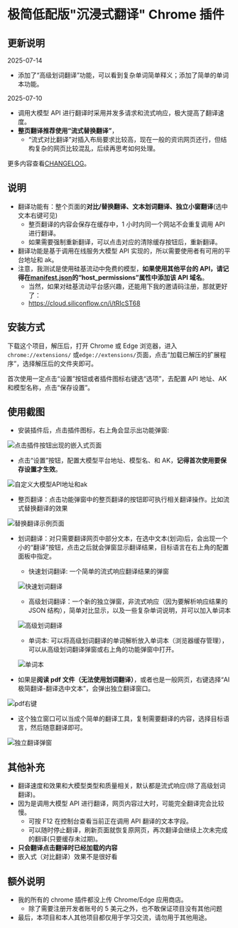# 极简低配版"沉浸式翻译" Chrome 插件

## 更新说明

2025-07-14

- 添加了“高级划词翻译”功能，可以看到复杂单词简单释义；添加了简单的单词本功能。

2025-07-10

- 调用大模型 API 进行翻译时采用并发多请求和流式响应，极大提高了翻译速度。
- **整页翻译推荐使用“流式替换翻译”**，
  - “流式对比翻译”对插入布局要求比较高，现在一般的资讯网页还行，但结构复杂的网页比较混乱，后续再思考如何处理。

更多内容查看[CHANGELOG](./CHANGELOG.md)。

## 说明

- 翻译功能有：整个页面的**对比/替换翻译、文本划词翻译、独立小窗翻译**(选中文本右键可见)
  - 整页翻译的内容会保存在缓存中，1 小时内同一个网站不会重复调用 API 进行翻译。
  - 如果需要强制重新翻译，可以点击对应的清除缓存按钮后，重新翻译。
- 翻译功能是基于调用在线服务大模型 API 实现的，所以需要使用者有可用的平台地址和 ak。
- 注意，我测试是使用硅基流动中免费的模型，**如果使用其他平台的 API，请记得在[manifest.json](./manifest.json)的“host_permissions”属性中添加该 API 域名**。
  - 当然，如果对硅基流动平台感兴趣，还能用下我的邀请码注册，那就更好了：
  - https://cloud.siliconflow.cn/i/tRIcST68

## 安装方式

下载这个项目，解压后，打开 Chrome 或 Edge 浏览器，进入 `chrome://extensions/` 或`edge://extensions/`页面，点击“加载已解压的扩展程序”，选择解压后的文件夹即可。

首次使用一定点击“设置”按钮或者插件图标右键选“选项”，去配置 API 地址、AK 和模型名称，点击“保存设置”。

## 使用截图

- 安装插件后，点击插件图标，右上角会显示出功能弹窗:

![点击插件按钮出现的嵌入式页面](./screenshots/点击插件按钮出现的嵌入式页面.png)

- 点击“设置”按钮，配置大模型平台地址、模型名、和 AK，**记得首次使用要保存设置才生效**。

![自定义大模型API地址和ak](./screenshots/自定义大模型API地址和ak.png)

- 整页翻译：点击功能弹窗中的整页翻译的按钮即可执行相关翻译操作。比如流式替换翻译的效果

![替换翻译示例页面](./screenshots/替换翻译示例页面.png)

- 划词翻译：对只需要翻译网页中部分文本，在选中文本(划词)后，会出现一个小的“翻译”按钮，点击之后就会弹窗显示翻译结果，目标语言在右上角的配置面板中指定。

  - 快速划词翻译: 一个简单的流式响应翻译结果的弹窗

  ![快速划词翻译](./screenshots/快速划词翻译.png)

  - 高级划词翻译：一个新的独立弹窗，非流式响应（因为要解析响应结果的 JSON 结构），简单对比显示，以及一些复杂单词说明，并可以加入单词本

  ![高级划词翻译](./screenshots/高级划词翻译.png)

  - 单词本: 可以将高级划词翻译的单词解析放入单词本（浏览器缓存管理），可以从高级划词翻译弹窗或右上角的功能弹窗中打开。

  ![单词本](./screenshots/单词本.png)

- 如果是**阅读 pdf 文件（无法使用划词翻译）**，或者也是一般网页，右键选择“AI 极简翻译-翻译选中文本”，会弹出独立翻译窗口。

![pdf右键](./screenshots/pdf右键.png)

- 这个独立窗口可以当成个简单的翻译工具，复制需要翻译的内容，选择目标语言，然后随意翻译即可。

![独立翻译弹窗](./screenshots/独立翻译弹窗.png)

## 其他补充

- 翻译速度和效果和大模型类型和质量相关，默认都是流式响应(除了高级划词翻译)。
- 因为是调用大模型 API 进行翻译，网页内容过大时，可能完全翻译完会比较慢。
  - 可按 F12 在控制台查看当前正在调用 API 翻译的文本字段。
  - 可以随时停止翻译，刷新页面就恢复原网页，再次翻译会继续上次未完成的翻译(只要缓存未过期)。
- **只会翻译点击翻译时已经加载的内容**
- 嵌入式（对比翻译）效果不是很好看

## 额外说明

- 我的所有的 chrome 插件都没上传 Chrome/Edge 应用商店。
  - 除了需要注册开发者账号的 5 美元之外，也不敢保证项目没有其他问题
- 最后，本项目和本人其他项目都仅用于学习交流，请勿用于其他用途。
